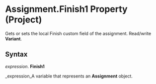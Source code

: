 
# Assignment.Finish1 Property (Project)

Gets or sets the local Finish custom field of the assignment. Read/write  **Variant**.


## Syntax

 _expression_. **Finish1**

 _expression_A variable that represents an  **Assignment** object.

